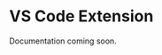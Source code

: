 <!-- tldr ::: VS Code extension for waymark support and navigation -->
<!-- stub ::: Document pending completion -->
<!-- todo ::: @agent complete this document -->
# VS Code Extension

Documentation coming soon.